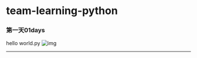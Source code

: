 # team-learning-python

### 第一天01days
hello world.py
![img](http://www.ibeifeng.com/images/upload/Image/c5bbf603918fa0ec91b3bd73259759ee3c6ddbc0.jpg)
***************************************
